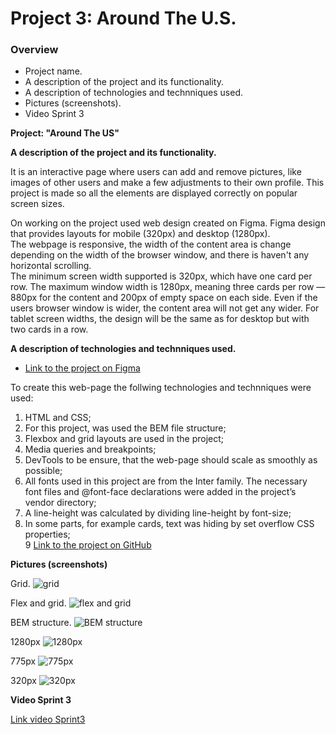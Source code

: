 # Project 3: Around The U.S.

### Overview

- Project name.
- A description of the project and its functionality.
- A description of technologies and technniques used.
- Pictures (screenshots).
- Video Sprint 3

**Project: "Around The US"**

**A description of the project and its functionality.**

It is an interactive page where users can add and remove pictures, like images of other users and make a few adjustments to their own profile.
This project is made so all the elements are displayed correctly on popular screen sizes.

On working on the project used web design created on Figma. Figma design that provides layouts for mobile (320px) and desktop (1280px).  
The webpage is responsive, the width of the content area is change depending on the width of the browser window, and there is haven't any horizontal scrolling.  
The minimum screen width supported is 320px, which have one card per row. The maximum window width is 1280px, meaning three cards per row — 880px for the content and 200px of empty space on each side. Even if the users browser window is wider, the content area will not get any wider. For tablet screen widths, the design will be the same as for desktop but with two cards in a row.

**A description of technologies and technniques used.**

- [Link to the project on Figma](https://www.figma.com/file/ii4xxsJ0ghevUOcssTlHZv/Sprint-3%3A-Around-the-US?node-id=0%3A1)

To create this web-page the follwing technologies and technniques were used:

1. HTML and CSS;
2. For this project, was used the BEM file structure;
3. Flexbox and grid layouts are used in the project;
4. Media queries and breakpoints;
5. DevTools to be ensure, that the web-page should scale as smoothly as possible;
6. All fonts used in this project are from the Inter family. The necessary font files and @font-face declarations were added in the project’s vendor directory;
7. A line-height was calculated by dividing line-height by font-size;
8. In some parts, for example cards, text was hiding by set overflow CSS properties;  
   9 [Link to the project on GitHub](https://github.com/Goldshtern/se_project_aroundtheus.git)

**Pictures (screenshots)**

Grid.
![grid](./images/demo/BEM%20file%20stucture.png)

Flex and grid.
![flex and grid](./images/demo/flex%20and%20grid.png)

BEM structure.
![BEM structure](./images/demo/BEM%20file%20stucture.png)

1280px
![1280px](./images/demo/1280px.png)

775px
![775px](./images/demo/775px.png)

320px
![320px](./images/demo/320px.png)

**Video Sprint 3**

[Link video Sprint3](https://drive.google.com/file/d/10PqCoLS06U0tTde5b6TW8NSebKJPk0fy/view?usp=sharing)
